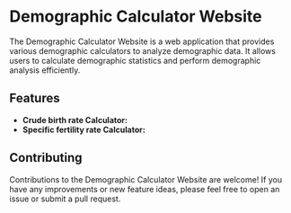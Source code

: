 # Demographic Calculator Website

The Demographic Calculator Website is a web application that provides various demographic calculators to analyze demographic data. It allows users to calculate demographic statistics and perform demographic analysis efficiently.

## Features

- **Crude birth rate Calculator:** 
- **Specific fertility rate Calculator:** 

## Contributing

Contributions to the Demographic Calculator Website are welcome! If you have any improvements or new feature ideas, please feel free to open an issue or submit a pull request.


